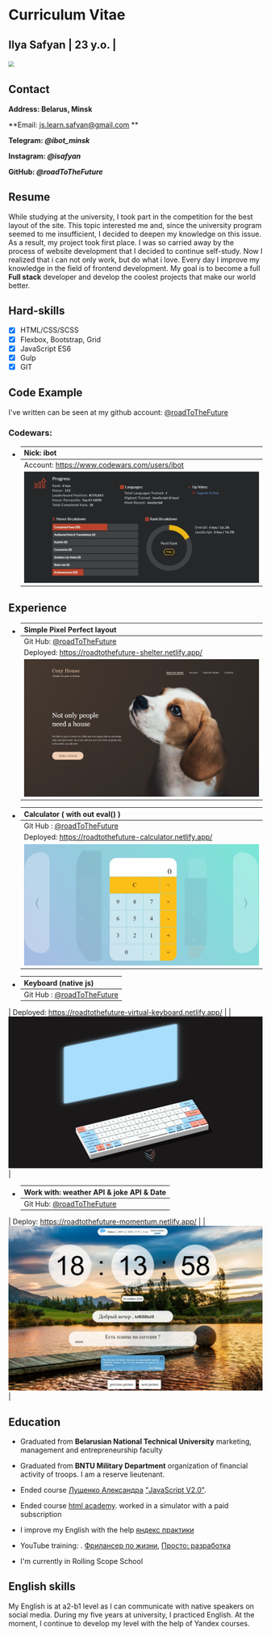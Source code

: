 

# Curriculum Vitae

## Ilya Safyan  | 23 y.o. |	

<img src="https://sun2.velcom-by-minsk.userapi.com/1IiIMqtsTZkq60zIY72j6gLUWk5suKLW_c8SJg/_wZjoVXD64Y.jpg" style="zoom: 67%;" />  

## Contact

**Address: Belarus, Minsk**

**Email: js.learn.safyan@gmail.com **

**Telegram: *@ibot_minsk***

**Instagram: *@isafyan***

**GitHub: *@roadToTheFuture***

## Resume

While studying at the university, I took part in the competition for the best layout of the site. This topic interested me and, since the university program seemed to me insufficient, I decided to deepen my knowledge on this issue. As a result, my project took first place. I was so carried away by the process of website development that I decided to continue self-study. Now I realized that i can not only work, but do what i love. Every day I improve my knowledge in the field of frontend development. My goal is to become a full **Full stack** developer and develop the coolest projects that make our world better.

## Hard-skills

- [x] HTML/CSS/SCSS      
- [x] Flexbox, Bootstrap, Grid
- [x] JavaScript ES6
- [x] Gulp
- [x] GIT 

## Code Example

I've written can be seen at my github account: [@roadToTheFuture](https://github.com/roadToTheFuture/Basic-Js-Exercices)

###  Codewars: 

- | Nick: ibot                                   |
  | -------------------------------------------- |
  | Account: https://www.codewars.com/users/ibot |
  | ![progress](img/codeWars.jpg)                |

## Experience

- | Simple Pixel Perfect layout                                  |
  | ------------------------------------------------------------ |
  | Git Hub: [@roadToTheFuture](https://github.com/rolling-scopes-school/roadtothefuture-JS2020Q3/tree/shelter) |
  | Deployed: https://roadtothefuture-shelter.netlify.app/       |
  | ![image-20201008111634649](img/shelter.jpg)                  |



- | Calculator ( with out  eval() )                              |
  | :----------------------------------------------------------- |
  | Git Hub : [@roadToTheFuture](https://github.com/rolling-scopes-school/roadtothefuture-JS2020Q3/tree/calculator/calculator) |
  | Deployed: https://roadtothefuture-calculator.netlify.app/    |
  | ![image-20201008110854143](img/calculator.jpg)               |



- | Keyboard (native js)                                         |
  | ------------------------------------------------------------ |
  | Git Hub : [@roadToTheFuture](https://github.com/rolling-scopes-school/roadtothefuture-JS2020Q3/tree/virtual-keyboard) |
| Deployed: https://roadtothefuture-virtual-keyboard.netlify.app/ |
  | <img src="img/keyboard.jpg" />                               |
  
- | Work with: weather API & joke API & Date                     |
  | :----------------------------------------------------------- |
  | Git Hub: [@roadToTheFuture](https://github.com/rolling-scopes-school/roadtothefuture-JS2020Q3/tree/momentum) |
| Deploy: https://roadtothefuture-momentum.netlify.app/        |
  | <img src="img/momentum.jpg" />                               |

  ## Education 
  
  - Graduated from **Belarusian National Technical University** marketing, management and entrepreneurship faculty
  - Graduated from **BNTU Military Department** organization of financial activity of troops. I am a reserve lieutenant. 
  - Ended course [Лущенко Александра](https://www.youtube.com/channel/UCP-xJwnvKCGyS-nbyOx1Wmg) ["JavaScript V2.0"](https://itgid.info/). 
  - Ended course [html academy](https://htmlacademy.ru/courses/css-tricks). worked in a simulator with a paid subscription
  - I improve my English with the help [яндекс практики](https://praktikum.yandex.ru/flow/student)
  
  - YouTube training:  . [Фрилансер по жизни](https://www.youtube.com/channel/UCedskVwIKiZJsO8XdJdLKnA), [Просто: разработка](https://www.youtube.com/channel/UCn-P_F0tfY21cfnkyv2lsRQ)
  - I'm currently in Rolling Scope School 
  
  ## English skills 
  
  My English is at a2-b1 level as I can communicate with native speakers on social media. During my five years at university, I practiced English. At the moment, I continue to develop my level with the help of Yandex courses.



